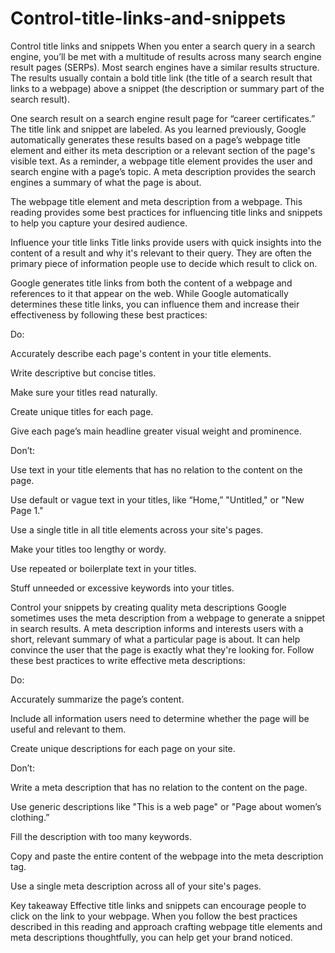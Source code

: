 # Control-title-links-and-snippets
Control title links and snippets
When you enter a search query in a search engine, you’ll be met with a multitude of results across many search engine result pages (SERPs). Most search engines have a similar results structure. The results usually contain a bold title link (the title of a search result that links to a webpage) above a snippet (the description or summary part of the search result).


One search result on a search engine result page for “career certificates.” The title link and snippet are labeled.
As you learned previously, Google automatically generates these results based on a page’s webpage title element and either its meta description or a relevant section of the page's visible text. As a reminder, a webpage title element provides the user and search engine with a page’s topic. A meta description provides the search engines a summary of what the page is about.


The webpage title element and meta description from a webpage.
This reading provides some best practices for influencing title links and snippets to help you capture your desired audience. 

Influence your title links
Title links provide users with quick insights into the content of a result and why it's relevant to their query. They are often the primary piece of information people use to decide which result to click on.

Google generates title links from both the content of a webpage and references to it that appear on the web. While Google automatically determines these title links, you can influence them and increase their effectiveness by following these best practices:

Do:

Accurately describe each page's content in your title elements. 

Write descriptive but concise titles.

Make sure your titles read naturally. 

Create unique titles for each page.

Give each page’s main headline greater visual weight and prominence.

Don’t:

Use text in your title elements that has no relation to the content on the page. 

Use default or vague text in your titles, like “Home,” "Untitled," or "New Page 1."

Use a single title in all title elements across your site's pages.

Make your titles too lengthy or wordy.

Use repeated or boilerplate text in your titles.

Stuff unneeded or excessive keywords into your titles.

Control your snippets by creating quality meta descriptions
Google sometimes uses the meta description from a webpage to generate a snippet in search results. A meta description informs and interests users with a short, relevant summary of what a particular page is about. It can help convince the user that the page is exactly what they're looking for. Follow these best practices to write effective meta descriptions:

Do:

Accurately summarize the page’s content. 

Include all information users need to determine whether the page will be useful and relevant to them.

Create unique descriptions for each page on your site.

Don’t:

Write a meta description that has no relation to the content on the page.

Use generic descriptions like "This is a web page" or "Page about women’s clothing.”

Fill the description with too many keywords.

Copy and paste the entire content of the webpage into the meta description tag.

Use a single meta description across all of your site's pages.

Key takeaway 
Effective title links and snippets can encourage people to click on the link to your webpage. When you follow the best practices described in this reading and approach crafting webpage title elements and meta descriptions thoughtfully, you can help get your brand noticed.
